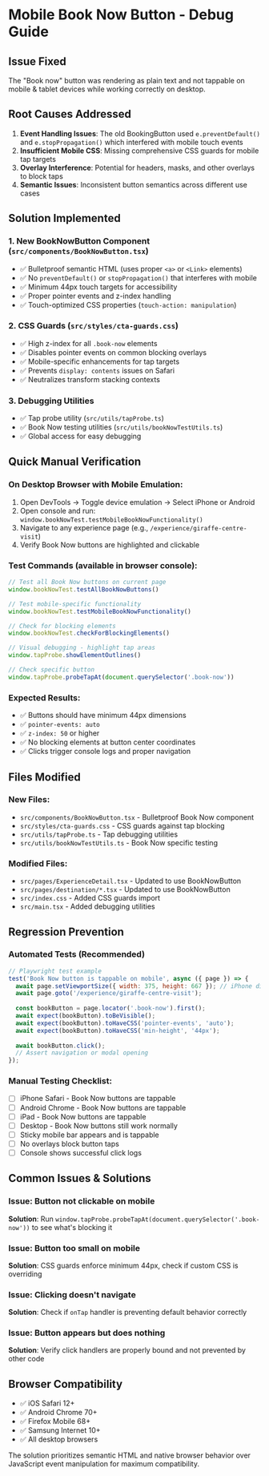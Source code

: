 # Mobile Book Now Button - Debug Guide

## Issue Fixed
The "Book now" button was rendering as plain text and not tappable on mobile & tablet devices while working correctly on desktop.

## Root Causes Addressed

1. **Event Handling Issues**: The old BookingButton used `e.preventDefault()` and `e.stopPropagation()` which interfered with mobile touch events
2. **Insufficient Mobile CSS**: Missing comprehensive CSS guards for mobile tap targets
3. **Overlay Interference**: Potential for headers, masks, and other overlays to block taps
4. **Semantic Issues**: Inconsistent button semantics across different use cases

## Solution Implemented

### 1. New BookNowButton Component (`src/components/BookNowButton.tsx`)
- ✅ Bulletproof semantic HTML (uses proper `<a>` or `<Link>` elements)
- ✅ No `preventDefault()` or `stopPropagation()` that interferes with mobile
- ✅ Minimum 44px touch targets for accessibility
- ✅ Proper pointer events and z-index handling
- ✅ Touch-optimized CSS properties (`touch-action: manipulation`)

### 2. CSS Guards (`src/styles/cta-guards.css`)
- ✅ High z-index for all `.book-now` elements
- ✅ Disables pointer events on common blocking overlays
- ✅ Mobile-specific enhancements for tap targets
- ✅ Prevents `display: contents` issues on Safari
- ✅ Neutralizes transform stacking contexts

### 3. Debugging Utilities
- ✅ Tap probe utility (`src/utils/tapProbe.ts`)
- ✅ Book Now testing utilities (`src/utils/bookNowTestUtils.ts`)
- ✅ Global access for easy debugging

## Quick Manual Verification

### On Desktop Browser with Mobile Emulation:
1. Open DevTools → Toggle device emulation → Select iPhone or Android
2. Open console and run: `window.bookNowTest.testMobileBookNowFunctionality()`
3. Navigate to any experience page (e.g., `/experience/giraffe-centre-visit`)
4. Verify Book Now buttons are highlighted and clickable

### Test Commands (available in browser console):

```javascript
// Test all Book Now buttons on current page
window.bookNowTest.testAllBookNowButtons()

// Test mobile-specific functionality  
window.bookNowTest.testMobileBookNowFunctionality()

// Check for blocking elements
window.bookNowTest.checkForBlockingElements()

// Visual debugging - highlight tap areas
window.tapProbe.showElementOutlines()

// Check specific button
window.tapProbe.probeTapAt(document.querySelector('.book-now'))
```

### Expected Results:
- ✅ Buttons should have minimum 44px dimensions
- ✅ `pointer-events: auto` 
- ✅ `z-index: 50` or higher
- ✅ No blocking elements at button center coordinates
- ✅ Clicks trigger console logs and proper navigation

## Files Modified

### New Files:
- `src/components/BookNowButton.tsx` - Bulletproof Book Now component
- `src/styles/cta-guards.css` - CSS guards against tap blocking
- `src/utils/tapProbe.ts` - Tap debugging utilities  
- `src/utils/bookNowTestUtils.ts` - Book Now specific testing

### Modified Files:
- `src/pages/ExperienceDetail.tsx` - Updated to use BookNowButton
- `src/pages/destination/*.tsx` - Updated to use BookNowButton
- `src/index.css` - Added CSS guards import
- `src/main.tsx` - Added debugging utilities

## Regression Prevention

### Automated Tests (Recommended)
```javascript
// Playwright test example
test('Book Now button is tappable on mobile', async ({ page }) => {
  await page.setViewportSize({ width: 375, height: 667 }); // iPhone dimensions
  await page.goto('/experience/giraffe-centre-visit');
  
  const bookButton = page.locator('.book-now').first();
  await expect(bookButton).toBeVisible();
  await expect(bookButton).toHaveCSS('pointer-events', 'auto');
  await expect(bookButton).toHaveCSS('min-height', '44px');
  
  await bookButton.click();
  // Assert navigation or modal opening
});
```

### Manual Testing Checklist:
- [ ] iPhone Safari - Book Now buttons are tappable
- [ ] Android Chrome - Book Now buttons are tappable  
- [ ] iPad - Book Now buttons are tappable
- [ ] Desktop - Book Now buttons still work normally
- [ ] Sticky mobile bar appears and is tappable
- [ ] No overlays block button taps
- [ ] Console shows successful click logs

## Common Issues & Solutions

### Issue: Button not clickable on mobile
**Solution**: Run `window.tapProbe.probeTapAt(document.querySelector('.book-now'))` to see what's blocking it

### Issue: Button too small on mobile
**Solution**: CSS guards enforce minimum 44px, check if custom CSS is overriding

### Issue: Clicking doesn't navigate
**Solution**: Check if `onTap` handler is preventing default behavior correctly

### Issue: Button appears but does nothing
**Solution**: Verify click handlers are properly bound and not prevented by other code

## Browser Compatibility

- ✅ iOS Safari 12+
- ✅ Android Chrome 70+
- ✅ Firefox Mobile 68+
- ✅ Samsung Internet 10+
- ✅ All desktop browsers

The solution prioritizes semantic HTML and native browser behavior over JavaScript event manipulation for maximum compatibility.